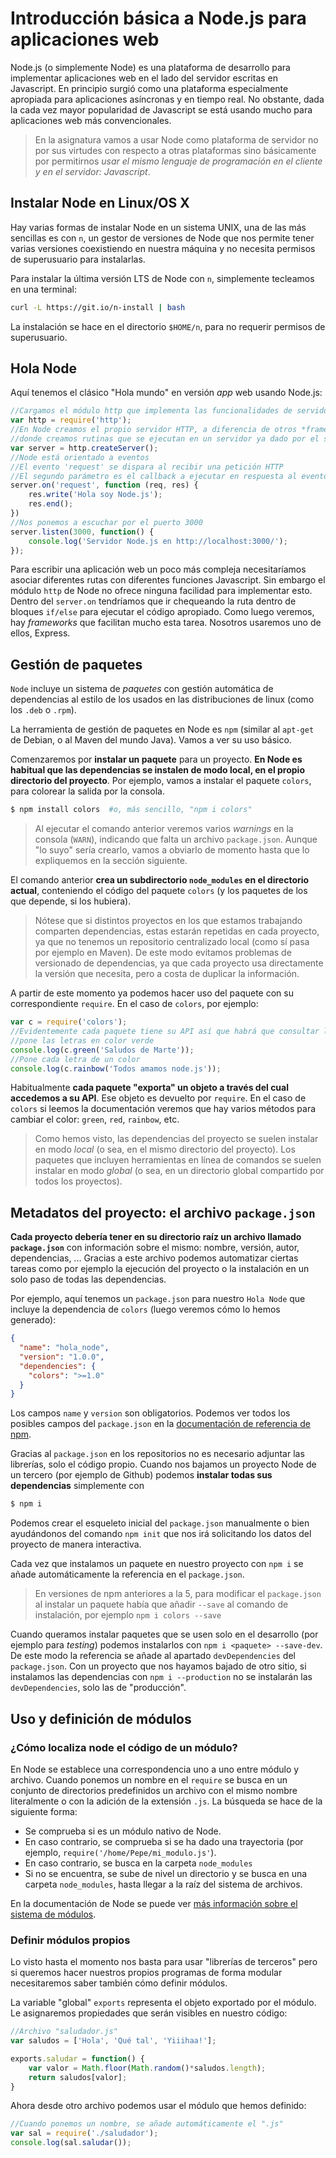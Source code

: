 # Introducción básica a Node.js para aplicaciones web

Node.js (o simplemente Node) es una plataforma de desarrollo para implementar aplicaciones web en el lado del servidor escritas en Javascript. En principio surgió como una plataforma especialmente apropiada para aplicaciones asíncronas y en tiempo real. No obstante, dada la cada vez mayor popularidad de Javascript se está usando mucho para aplicaciones web más convencionales. 

> En la asignatura vamos a usar Node como plataforma de servidor no por sus virtudes con respecto a otras plataformas sino básicamente por permitirnos *usar el mismo lenguaje de programación en el cliente y en el servidor: Javascript*.

## Instalar Node en Linux/OS X

Hay varias formas de instalar Node en un sistema UNIX, una de las más sencillas es con `n`, un gestor de versiones de Node que nos permite tener varias versiones coexistiendo en nuestra máquina y no necesita permisos de superusuario para instalarlas.

Para instalar la última versión LTS de Node con `n`, simplemente tecleamos en una terminal:

```bash
curl -L https://git.io/n-install | bash
```
La instalación se hace en el directorio `$HOME/n`, para no requerir permisos de superusuario.

## Hola Node

Aquí tenemos el clásico "Hola mundo" en versión *app* web usando Node.js:

```javascript
//Cargamos el módulo http que implementa las funcionalidades de servidor web
var http = require('http');
//En Node creamos el propio servidor HTTP, a diferencia de otros *frameworks*
//donde creamos rutinas que se ejecutan en un servidor ya dado por el sistema
var server = http.createServer();
//Node está orientado a eventos 
//El evento 'request' se dispara al recibir una petición HTTP
//El segundo parámetro es el callback a ejecutar en respuesta al evento
server.on('request', function (req, res) {
    res.write('Hola soy Node.js');  
    res.end();
})
//Nos ponemos a escuchar por el puerto 3000
server.listen(3000, function() {
    console.log('Servidor Node.js en http://localhost:3000/');
});
```

Para escribir una aplicación web un poco más compleja necesitaríamos asociar diferentes rutas con diferentes funciones Javascript. Sin embargo el módulo `http` de Node no ofrece ninguna facilidad para implementar esto. Dentro del `server.on` tendríamos que ir chequeando la ruta dentro de bloques `if/else` para ejecutar el código apropiado. Como luego veremos, hay *frameworks* que facilitan mucho esta tarea. Nosotros usaremos uno de ellos, Express. 

## Gestión de paquetes

`Node` incluye un sistema de *paquetes* con gestión automática de dependencias al estilo de los usados en las distribuciones de linux (como los `.deb` o `.rpm`).

La herramienta de gestión de paquetes en Node es `npm` (similar al `apt-get` de Debian, o al Maven del mundo Java). Vamos a ver su uso básico. 

Comenzaremos por **instalar un paquete** para un proyecto. **En Node es habitual que las dependencias se instalen de modo local, en el propio directorio del proyecto**. Por ejemplo, vamos a instalar el paquete `colors`, para colorear la salida por la consola.

```bash
$ npm install colors  #o, más sencillo, "npm i colors"
```

> Al ejecutar el comando anterior veremos varios *warnings* en la consola (`WARN`), indicando que falta un archivo `package.json`. Aunque "lo suyo" sería crearlo, vamos a obviarlo de momento hasta que lo expliquemos en la sección siguiente.

El comando anterior **crea un subdirectorio `node_modules` en el directorio actual**, conteniendo el código del paquete `colors` (y los paquetes de los que depende, si los hubiera).

> Nótese que si distintos proyectos en los que estamos trabajando comparten dependencias, estas estarán repetidas en cada proyecto, ya que no tenemos un repositorio centralizado local (como sí pasa por ejemplo en Maven). De este modo evitamos problemas de versionado de dependencias, ya que cada proyecto usa directamente la versión que necesita, pero a costa de duplicar la información.

A partir de este momento ya podemos hacer uso del paquete con su correspondiente `require`. En el caso de `colors`, por ejemplo:

```javascript
var c = require('colors');
//Evidentemente cada paquete tiene su API así que habrá que consultar la documentación para saber cómo usarlo
//pone las letras en color verde
console.log(c.green('Saludos de Marte'));
//Pone cada letra de un color
console.log(c.rainbow('Todos amamos node.js'));
```

Habitualmente **cada paquete "exporta" un objeto a través del cual accedemos a su API**. Ese objeto es devuelto por `require`. En el caso de `colors` si leemos la documentación veremos que hay varios métodos para cambiar el color: `green`, `red`, `rainbow`, etc.

> Como hemos visto, las dependencias del proyecto se suelen instalar en modo *local* (o sea, en el mismo directorio del proyecto). Los paquetes que incluyen herramientas en línea de comandos se suelen instalar en modo *global* (o sea, en un directorio global compartido por todos los proyectos).

## Metadatos del proyecto: el archivo `package.json`

**Cada proyecto debería tener en su directorio raíz un archivo llamado `package.json`** con información sobre el mismo: nombre, versión, autor, dependencias, ... Gracias a este archivo podemos automatizar ciertas tareas como por ejemplo la ejecución del proyecto o la instalación en un solo paso de todas las dependencias.

Por ejemplo, aquí tenemos un `package.json` para nuestro `Hola Node` que incluye la dependencia de `colors` (luego veremos cómo lo hemos generado):

```json
{
  "name": "hola_node",
  "version": "1.0.0",
  "dependencies": {
    "colors": ">=1.0"
  }
}
```

Los campos `name` y `version` son obligatorios. Podemos ver todos los posibles campos del `package.json` en la [documentación de referencia de npm](https://docs.npmjs.com/files/package.json).

Gracias al `package.json` en los repositorios no es necesario adjuntar las librerías, solo el código propio. Cuando nos bajamos un proyecto Node de un tercero (por ejemplo de Github)  podemos **instalar todas sus dependencias** simplemente con

```bash
$ npm i 
```

Podemos crear el esqueleto inicial del `package.json` manualmente o bien ayudándonos del comando `npm init` que nos irá solicitando los datos del proyecto de manera interactiva.

Cada vez que instalamos un paquete en nuestro proyecto con `npm i` se añade automáticamente la referencia en el `package.json`.

> En versiones de npm anteriores a la 5, para modificar el `package.json` al instalar un paquete había que añadir `--save` al comando de instalación, por ejemplo `npm i colors --save`

Cuando queramos instalar paquetes que se usen solo en el desarrollo (por ejemplo para *testing*) podemos instalarlos con `npm i <paquete> --save-dev`. De este modo la referencia se añade al apartado `devDependencies` del `package.json`. Con un proyecto que nos hayamos bajado de otro sitio, si instalamos las dependencias con `npm i --production` no se instalarán las `devDependencies`, solo las de "producción". 

## Uso y definición de módulos

### ¿Cómo localiza node el código de un módulo?

En Node se establece una correspondencia uno a uno entre módulo y archivo. Cuando ponemos un nombre en el `require` se busca en un conjunto de directorios predefinidos un archivo con el mismo nombre literalmente o con la adición de la extensión `.js`. La búsqueda se hace de la siguiente forma:

- Se comprueba si es un módulo nativo de Node.
- En caso contrario, se comprueba si se ha dado una trayectoria (por ejemplo, `require('/home/Pepe/mi_modulo.js'`).
- En caso contrario, se busca en la carpeta `node_modules`
- Si no se encuentra, se sube de nivel un directorio y se busca en una carpeta `node_modules`, hasta llegar a la raíz del sistema de archivos.

En la documentación de Node se puede ver [más información sobre el sistema de módulos](https://nodejs.org/api/modules.html).


### Definir módulos propios

Lo visto hasta el momento nos basta para usar "librerías de terceros" pero si queremos hacer nuestros propios programas de forma modular necesitaremos saber también cómo definir módulos.

La variable "global" `exports` representa el objeto exportado por el módulo. Le asignaremos propiedades que serán visibles en nuestro código:

```javascript
//Archivo "saludador.js"
var saludos = ['Hola', 'Qué tal', 'Yiiihaa!'];

exports.saludar = function() {   
    var valor = Math.floor(Math.random()*saludos.length);
    return saludos[valor];
}
```

Ahora desde otro archivo podemos usar el módulo que hemos definido:

```javascript
//Cuando ponemos un nombre, se añade automáticamente el ".js"
var sal = require('./saludador');
console.log(sal.saludar());
```
